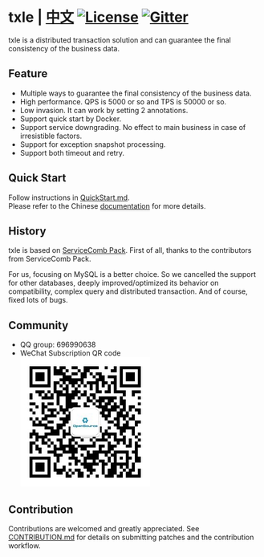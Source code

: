 # txle | [中文](README_ZH.md) [![License](https://img.shields.io/badge/license-Apache%202-4EB1BA.svg)](https://www.apache.org/licenses/LICENSE-2.0.html) [![Gitter](https://img.shields.io/static/v1?label=chat&message=on&nbsp;gitter&color=brightgreen)](https://gitter.im/actiontech-txle/Lobby)

txle is a distributed transaction solution and can guarantee the final consistency of the business data.
## Feature
* Multiple ways to guarantee the final consistency of the business data.
* High performance. QPS is 5000 or so and TPS is 50000 or so.
* Low invasion. It can work by setting 2 annotations.
* Support quick start by Docker.
* Support service downgrading. No effect to main business in case of irresistible factors.
* Support for exception snapshot processing.
* Support both timeout and retry.

## Quick Start
Follow instructions in [QuickStart.md](./docs/QUICKSTART.md).  
Please refer to the Chinese [documentation](https://actiontech.github.io/txle-docs-cn/1.QuickStart/1.0_deployment.html) for more details.

## History
txle is based on [ServiceComb Pack](https://github.com/apache/servicecomb-pack). First of all, thanks to the contributors from ServiceComb Pack.

For us, focusing on MySQL is a better choice. So we cancelled the support for other databases, deeply improved/optimized its behavior on compatibility, complex query and distributed transaction. And of course, fixed lots of bugs.

## Community
* QQ group: 696990638
* WeChat Subscription QR code  
![txle](./docs/QR_code.png)

## Contribution
Contributions are welcomed and greatly appreciated. See [CONTRIBUTION.md](https://github.com/actiontech/txle/blob/master/docs/CONTRIBUTION.md) for details on submitting patches and the contribution workflow.
